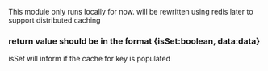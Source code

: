This module only runs locally for now. will be rewritten using redis later to support distributed caching

### return value should be in the format {isSet:boolean, data:data}
isSet will inform if the cache for key is populated